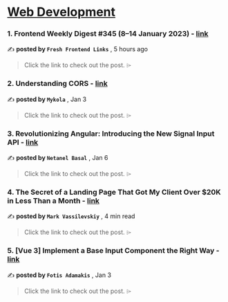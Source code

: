 
<h1><a href=https://medium.com/tag/web-development/recommended target="_blank" rel="noopener noreferrer">Web Development</a></h1>
<h3>1. Frontend Weekly Digest #345 (8–14 January 2023) - <a href=https://medium.com/@frontender-ua/frontend-weekly-digest-345-8-14-january-2023-111da3693ea6?source=tag_recommended_feed---------0-84----------web_development----------ea0a105f_60f6_4acf_864a_62fd2d6119da------- target="_blank" rel="noopener noreferrer">link</a></h3>

✍️ **posted by `Fresh Frontend Links`** <date> , 5 hours ago</date>

<blockquote>Click the link to check out the post. ⌲</blockquote>

<h3>2. Understanding CORS - <a href=https://medium.com/itnext/understanding-cors-4157bf640e11?source=tag_recommended_feed---------1-107----------web_development----------ea0a105f_60f6_4acf_864a_62fd2d6119da------- target="_blank" rel="noopener noreferrer">link</a></h3>

✍️ **posted by `Mykola`** <date> , Jan 3</date>

<blockquote>Click the link to check out the post. ⌲</blockquote>

<h3>3. Revolutionizing Angular: Introducing the New Signal Input API - <a href=https://medium.com/netanelbasal/revolutionizing-angular-introducing-the-new-signal-input-api-d0fc3c8777f2?source=tag_recommended_feed---------2-85----------web_development----------ea0a105f_60f6_4acf_864a_62fd2d6119da------- target="_blank" rel="noopener noreferrer">link</a></h3>

✍️ **posted by `Netanel Basal`** <date> , Jan 6</date>

<blockquote>Click the link to check out the post. ⌲</blockquote>

<h3>4. The Secret of a Landing Page That Got My Client Over $20K in Less Than a Month - <a href=https://medium.com/swlh/the-secret-of-a-landing-page-that-got-my-client-over-20k-in-less-than-a-month-5b625ebed224?source=tag_recommended_feed---------3-84----------web_development----------ea0a105f_60f6_4acf_864a_62fd2d6119da------- target="_blank" rel="noopener noreferrer">link</a></h3>

✍️ **posted by `Mark Vassilevskiy`** <date> , 4 min read</date>

<blockquote>Click the link to check out the post. ⌲</blockquote>

<h3>5. [Vue 3] Implement a Base Input Component the Right Way - <a href=https://medium.com/@fadamakis/vue-3-implement-a-base-input-component-the-right-way-f5ef2f917221?source=tag_recommended_feed---------4-107----------web_development----------ea0a105f_60f6_4acf_864a_62fd2d6119da------- target="_blank" rel="noopener noreferrer">link</a></h3>

✍️ **posted by `Fotis Adamakis`** <date> , Jan 3</date>

<blockquote>Click the link to check out the post. ⌲</blockquote>

